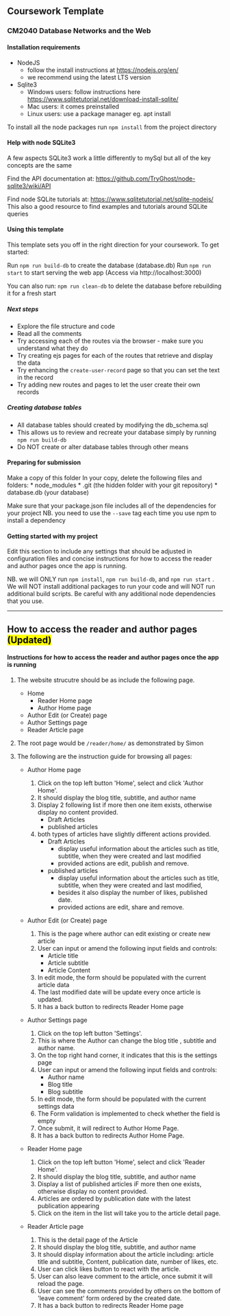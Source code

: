 ##  Coursework Template ##
### CM2040 Database Networks and the Web ###

#### Installation requirements ####

* NodeJS 
    - follow the install instructions at https://nodejs.org/en/
    - we recommend using the latest LTS version
* Sqlite3 
    - Windows users: follow instructions here https://www.sqlitetutorial.net/download-install-sqlite/
    - Mac users: it comes preinstalled
    - Linux users: use a package manager eg. apt install

To install all the node packages run ```npm install``` from the project directory

#### Help with node SQLite3 ####

A few aspects SQLite3 work a little differently to mySql but all of the key concepts are the same

Find the API documentation at:
https://github.com/TryGhost/node-sqlite3/wiki/API

Find node SQLite tutorials at:
https://www.sqlitetutorial.net/sqlite-nodejs/
This also a good resource to find examples and tutorials around SQLite queries


#### Using this template ####

This template sets you off in the right direction for your coursework. To get started:

Run ```npm run build-db``` to create the database (database.db)
Run ```npm run start``` to start serving the web app (Access via http://localhost:3000)

You can also run: 
```npm run clean-db``` to delete the database before rebuilding it for a fresh start

##### Next steps #####

* Explore the file structure and code
* Read all the comments
* Try accessing each of the routes via the browser - make sure you understand what they do
* Try creating ejs pages for each of the routes that retrieve and display the data
* Try enhancing the ```create-user-record``` page so that you can set the text in the record 
* Try adding new routes and pages to let the user create their own records

##### Creating database tables #####

* All database tables should created by modifying the db_schema.sql 
* This allows us to review and recreate your database simply by running ```npm run build-db```
* Do NOT create or alter database tables through other means


#### Preparing for submission ####

Make a copy of this folder
In your copy, delete the following files and folders:
    * node_modules
    * .git (the hidden folder with your git repository)
    * database.db (your database)

Make sure that your package.json file includes all of the dependencies for your project NB. you need to use the ```--save``` tag each time you use npm to install a dependency

#### Getting started with my project ####

Edit this section to include any settings that should be adjusted in configuration files and concise instructions for how to access the reader and author pages once the app is running.

NB. we will ONLY run ```npm install```, ```npm run build-db```, and ```npm run start``` . We will NOT install additional packages to run your code and will NOT run additional build scripts. Be careful with any additional node dependencies that you use.

--- 
##  How to access the reader and author pages <mark>(Updated)</mark> ##
####  Instructions for how to access the reader and author pages once the app is running ####
1. The website strucutre should be as include the following page.
    * Home
        * Reader Home page
        * Author Home page
    * Author Edit (or Create) page
    * Author Settings page
    * Reader Article page

2. The root page would be ```/reader/home/``` as demonstrated by Simon

3. The following are the instruction guide for browsing all pages:
    * Author Home page
        1. Click on the top left button 'Home', select and click 'Author Home'.
        2. It should display the blog title, subtitle, and author name
        3. Display 2 following list if more then one item exists, otherwise display no content provided.
            - Draft Articles
            - published articles
        4. both types of articles have slightly different actions provided.
            * Draft Articles
                - display useful information about the articles such as title, subtitle, when they were created and last modified
                - provided actions are edit, publish and remove.
            * published articles
                - display useful information about the articles such as title, subtitle, when they were created and last modified,
                - besides it also display the number of likes, published date.
                - provided actions are edit, share and remove.

    * Author Edit (or Create) page
        1. This is the page where author can edit existing or create new article
        2. User can input or amend the following input fields and controls:
            - Article title
            - Article subtitle
            - Article Content
        3. In edit mode, the form should be populated with the current article data
        4. The last modified date will be update every once article is updated.
        5. It has a back button to redirects Reader Home page

    * Author Settings page
        1. Click on the top left button 'Settings'.
        2. This is where the Author can change the blog title , subtitle and author name.
        3. On the top right hand corner, it indicates that this is the settings page
        4. User can input or amend the following input fields and controls:
            - Author name
            - Blog title
            - Blog subtitle
        5. In edit mode, the form should be populated with the current settings data
        6. The Form validation is implemented to check whether the field is empty
        7. Once submit, it will redirect to Author Home Page.
        8. It has a back button to redirects Author Home Page.

    * Reader Home page
        1. Click on the top left button 'Home', select and click 'Reader Home'.
        2. It should display the blog title, subtitle, and author name
        3. Display a list of published articles iF more then one exists, otherwise display no content provided.
        4. Articles are ordered by publication date with the latest publication appearing
        5. Click on the item in the list will take you to the article detail page.

    * Reader Article page
        1. This is the detail page of the Article
        2. It should display the blog title, subtitle, and author name
        3. It should display information about the article including: article title and subtitle, Content, publication date, number of likes, etc.
        4. User can click likes button to react with the article.
        5. User can also leave comment to the article, once submit it will reload the page.
        6. User can see the comments provided by others on the bottom of 'leave comment' form ordered by the created date.
        7. It has a back button to redirects Reader Home page







